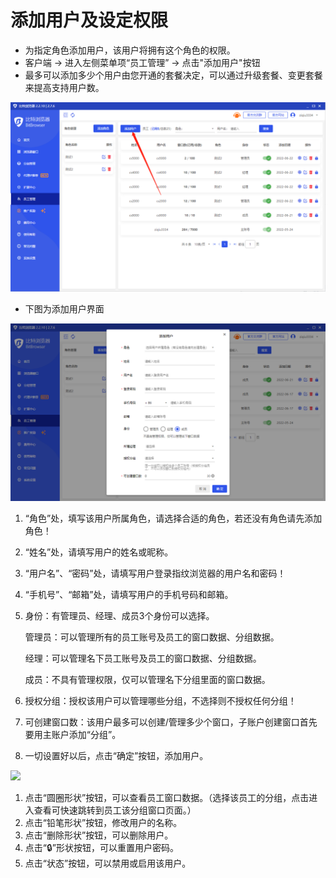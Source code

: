# 添加用户及设定权限

* 为指定角色添加用户，该用户将拥有这个角色的权限。
* 客户端 -> 进入左侧菜单项“员工管理” ->  点击"添加用户"按钮
* 最多可以添加多少个用户由您开通的套餐决定，可以通过升级套餐、变更套餐来提高支持用户数。

![](<../../.gitbook/assets/1 (35).png>)

* 下图为添加用户界面

![](<../../.gitbook/assets/1 (36).png>)

1. “角色”处，填写该用户所属角色，请选择合适的角色，若还没有角色请先添加角色！
2. “姓名”处，请填写用户的姓名或昵称。
3. “用户名”、“密码”处，请填写用户登录指纹浏览器的用户名和密码！
4. “手机号”、“邮箱”处，请填写用户的手机号码和邮箱。
5.  身份：有管理员、经理、成员3个身份可以选择。

    管理员：可以管理所有的员工账号及员工的窗口数据、分组数据。

    经理：可以管理名下员工账号及员工的窗口数据、分组数据。

    成员：不具有管理权限，仅可以管理名下分组里面的窗口数据。
6. 授权分组：授权该用户可以管理哪些分组，不选择则不授权任何分组！
7. 可创建窗口数：该用户最多可以创建/管理多少个窗口，子账户创建窗口首先要用主账户添加“分组”。
8. 一切设置好以后，点击“确定”按钮，添加用户。

![](<../../.gitbook/assets/企11 (5).png>)

1. 点击“圆圈形状”按钮，可以查看员工窗口数据。（选择该员工的分组，点击进入查看可快速跳转到员工该分组窗口页面。）
2. 点击“铅笔形状”按钮，修改用户的名称。
3. 点击“删除形状”按钮，可以删除用户。
4. 点击“🔒”形状按钮，可以重置用户密码。
5. 点击“状态”按钮，可以禁用或启用该用户。
